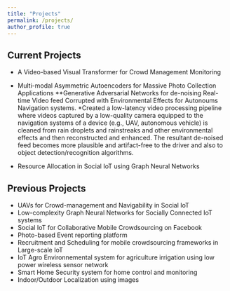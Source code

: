 ```yaml
---
title: "Projects"
permalink: /projects/
author_profile: true
---
```

Current Projects
---
* A Video-based Visual Transformer for Crowd Management Monitoring

* Multi-modal Asymmetric Autoencoders for Massive Photo Collection Applications
**Generative Adversarial Networks for de-noising Real-time Video feed Corrupted with Environmental Effects for Autonoums Navigation systems.
*Created a low-latency video processing pipeline where videos captured by a low-quality camera equipped to the navigation systems of a device (e.g., UAV, autonomous vehicle) is cleaned from rain droplets and rainstreaks and other environmental effects and then reconstructed and enhanced. The resultant de-noised feed becomes more plausible and artifact-free to the driver and also to object detection/recognition algorithms.
* Resource Allocation in Social IoT using Graph Neural Networks

Previous Projects
---
* UAVs for Crowd-management and Navigability in Social IoT
* Low-complexity Graph Neural Networks for Socially Connected IoT systems
* Social IoT for Collaborative Mobile Crowdsourcing on Facebook
* Photo-based Event reporting platform
* Recruitment and Scheduling for mobile crowdsourcing frameworks in Large-scale IoT
* IoT Agro Environnemental system for agriculture irrigation using low power wireless sensor network
* Smart Home Security system for home control and monitoring 
* Indoor/Outdoor Localization using images
